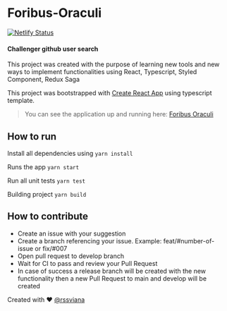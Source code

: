 # Foribus-Oraculi

[![Netlify Status](https://api.netlify.com/api/v1/badges/2d9769ba-062f-4e67-8507-cf1d7d6e2e1f/deploy-status)](https://app.netlify.com/sites/foribus-oraculi/deploys)

#### Challenger github user search

This project was created with the purpose of learning new tools and new ways to implement functionalities using React, Typescript, Styled Component, Redux Saga

This project was bootstrapped with [Create React App](https://github.com/facebook/create-react-app) using typescript template.

> You can see the application up and running here: [Foribus Oraculi](https://foribus-oraculi.netlify.app)

## How to run

Install all dependencies using `yarn install`

Runs the app `yarn start`

Run all unit tests `yarn test`

Building project `yarn build`

## How to contribute

- Create an issue  with your suggestion
- Create a branch referencing your issue. Example: feat/#number-of-issue or fix/#007
- Open pull request to develop branch
- Wait for CI to pass and review your Pull Request
- In case of success a release branch will be created with the new functionality then a new Pull Request to main and develop will be created


Created with :heart: [@rssviana](https://github.com/rssviana)

